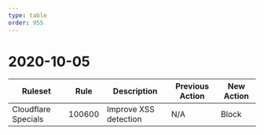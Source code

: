```yaml
---
type: table
order: 955
---
```


# 2020-10-05

<TableWrap><table style="width: 100%">

<thead>
  <tr>
    <th>Ruleset</th>
    <th>Rule</th>
    <th>Description</th>
    <th>Previous Action</th>
    <th>New Action</th>
  </tr>
</thead>
<tbody>
  <tr>
    <td>Cloudflare Specials</td>
    <td>100600</td>
    <td>Improve XSS detection</td>
    <td>N/A</td>
    <td>Block</td>
  </tr>
</tbody>

</table></TableWrap>
